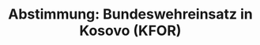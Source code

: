 ---
abstimmung:
  abstimmung: 1
  bundestagssitzung: 113
  datum: 19. Juni 2015
  legislaturperiode: 18
categories:
- Bundeswehr
- Ausland
data:
- title: Abstimmungsergebnis 20150619_1-data.pdf
  url: /res/abstimmungsliste/20150619_1-data.pdf
- title: Abstimmungsergebnis 20150619_1_xls-data.csv
  url: /res/abstimmungsliste/csv/20150619_1_xls-data.csv
documents:
- local: /res/abstimmungsdaten/018-113-01/1805052.pdf
  title: Drucksache 18/05052.pdf
  url: http://dip21.bundestag.de/dip21/btd/18/050/1805052.pdf
- local: /res/abstimmungsdaten/018-113-01/1805248.pdf
  title: Drucksache 18/05248.pdf
  url: http://dip21.bundestag.de/dip21/btd/18/052/1805248.pdf
ergebnis:
  cdu/csu:
    enthaltung: 0
    gesamt: 311
    ja: 302
    nein: 0
    nichtabgegeben: 9
    ungueltig: 0
  die.linke:
    enthaltung: 0
    gesamt: 64
    ja: 0
    nein: 57
    nichtabgegeben: 7
    ungueltig: 0
  file: 20150619_1_xls-data.csv
  gruenen:
    enthaltung: 5
    gesamt: 63
    ja: 54
    nein: 1
    nichtabgegeben: 3
    ungueltig: 0
  spd:
    enthaltung: 2
    gesamt: 193
    ja: 176
    nein: 2
    nichtabgegeben: 13
    ungueltig: 0
layout: abstimmung
links:
- title: https://www.bundestag.de/parlament/plenum/abstimmung/abstimmung?id=343
  url: https://www.bundestag.de/parlament/plenum/abstimmung/abstimmung?id=343
- title: http://www.abgeordnetenwatch.de/verlaengerung_des_bundeswehreinsatzes_in_kosovo_kfor-1105-739.html
  url: http://www.abgeordnetenwatch.de/verlaengerung_des_bundeswehreinsatzes_in_kosovo_kfor-1105-739.html
preview: 'Deutscher Bundestag


  113. Sitzung des Deutschen Bundestages

  am Freitag, 19.Juni 2015


  Endgültiges Ergebnis der Namentlichen Abstimmung Nr. 1


  Beschlussempfehlung des Auswärtigen Ausschusses (3. Ausschuss) zu dem Antrag der

  Bundesregierung

  Fortsetzung der Beteiligung an der internationalen Sicherheitspräsenz in Kosovo
  auf

  Grundlage der Resolution 1244 (1999) des Sicherheitsrates der Vereinten Nationen
  vom 10.

  Juni 1999 und des Militärisch-Technischen Abkommens zwischen der internationalen

  Sicherheitspräsenz (KFOR) und den Regierungen der Bundesrepublik Jugoslawien (jetzt:

  Republik Serbien) und der Republik Serbien vom 9. Juni 1999

  - Drucksachen 18/5052 und 18/5248 -


  Abgegebene Stimmen insgesamt:


  599


  Nicht abgegebene Stimmen:

  Ja-Stimmen:


  32

  532


  Nein-Stimmen:


  60


  Enthaltungen:


  7


  Ungültige:


  0


  Berlin, den 19.06.2015


  Beginn:

  Ende:


  9:38

  9:40

  '
tags:
- Bundeswehr
- Kosovo
- KFOR
- UN
title: 'Abstimmung: Bundeswehreinsatz in Kosovo (KFOR)'
---